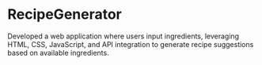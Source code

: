 # RecipeGenerator
Developed a web application where users input ingredients, leveraging HTML, CSS, JavaScript, and API integration to generate recipe suggestions based on available ingredients.
